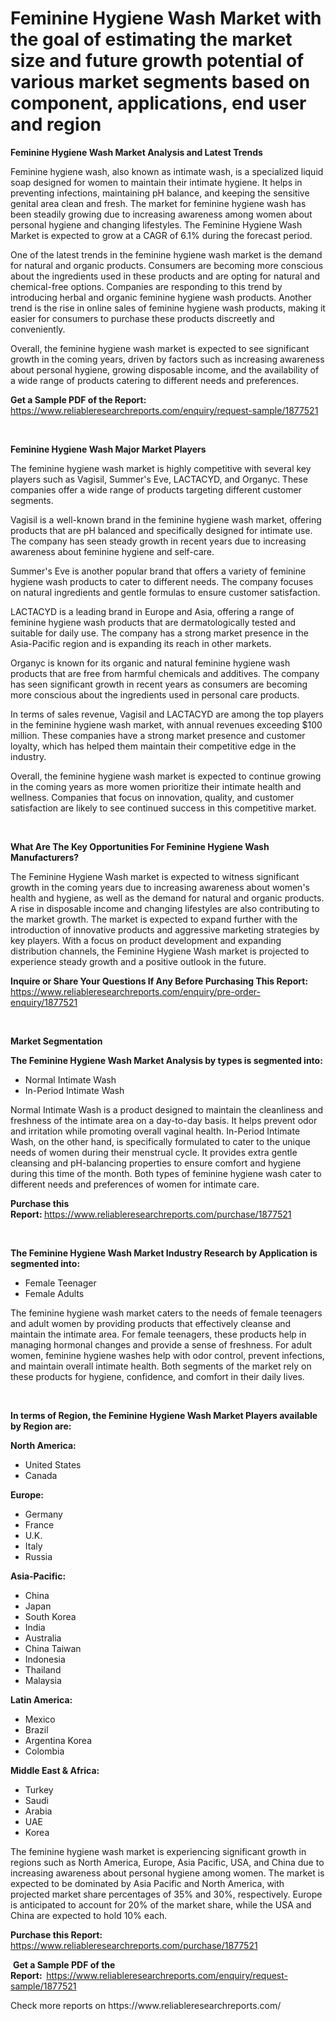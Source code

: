 <p><h1>Feminine Hygiene Wash Market with the goal of estimating the market size and future growth potential of various market segments based on component, applications, end user and region</h1></p><p><strong>Feminine Hygiene Wash Market Analysis and Latest Trends</strong></p>
<p><p>Feminine hygiene wash, also known as intimate wash, is a specialized liquid soap designed for women to maintain their intimate hygiene. It helps in preventing infections, maintaining pH balance, and keeping the sensitive genital area clean and fresh. The market for feminine hygiene wash has been steadily growing due to increasing awareness among women about personal hygiene and changing lifestyles. The Feminine Hygiene Wash Market is expected to grow at a CAGR of 6.1% during the forecast period.</p><p>One of the latest trends in the feminine hygiene wash market is the demand for natural and organic products. Consumers are becoming more conscious about the ingredients used in these products and are opting for natural and chemical-free options. Companies are responding to this trend by introducing herbal and organic feminine hygiene wash products. Another trend is the rise in online sales of feminine hygiene wash products, making it easier for consumers to purchase these products discreetly and conveniently.</p><p>Overall, the feminine hygiene wash market is expected to see significant growth in the coming years, driven by factors such as increasing awareness about personal hygiene, growing disposable income, and the availability of a wide range of products catering to different needs and preferences.</p></p>
<p><strong>Get a Sample PDF of the Report:&nbsp;</strong> <a href="https://www.reliableresearchreports.com/enquiry/request-sample/1877521">https://www.reliableresearchreports.com/enquiry/request-sample/1877521</a></p>
<p>&nbsp;</p>
<p><strong>Feminine Hygiene Wash Major Market Players</strong></p>
<p><p>The feminine hygiene wash market is highly competitive with several key players such as Vagisil, Summer's Eve, LACTACYD, and Organyc. These companies offer a wide range of products targeting different customer segments.</p><p>Vagisil is a well-known brand in the feminine hygiene wash market, offering products that are pH balanced and specifically designed for intimate use. The company has seen steady growth in recent years due to increasing awareness about feminine hygiene and self-care.</p><p>Summer's Eve is another popular brand that offers a variety of feminine hygiene wash products to cater to different needs. The company focuses on natural ingredients and gentle formulas to ensure customer satisfaction. </p><p>LACTACYD is a leading brand in Europe and Asia, offering a range of feminine hygiene wash products that are dermatologically tested and suitable for daily use. The company has a strong market presence in the Asia-Pacific region and is expanding its reach in other markets.</p><p>Organyc is known for its organic and natural feminine hygiene wash products that are free from harmful chemicals and additives. The company has seen significant growth in recent years as consumers are becoming more conscious about the ingredients used in personal care products.</p><p>In terms of sales revenue, Vagisil and LACTACYD are among the top players in the feminine hygiene wash market, with annual revenues exceeding $100 million. These companies have a strong market presence and customer loyalty, which has helped them maintain their competitive edge in the industry.</p><p>Overall, the feminine hygiene wash market is expected to continue growing in the coming years as more women prioritize their intimate health and wellness. Companies that focus on innovation, quality, and customer satisfaction are likely to see continued success in this competitive market.</p></p>
<p>&nbsp;</p>
<p><strong>What Are The Key Opportunities For Feminine Hygiene Wash Manufacturers?</strong></p>
<p><p>The Feminine Hygiene Wash market is expected to witness significant growth in the coming years due to increasing awareness about women's health and hygiene, as well as the demand for natural and organic products. A rise in disposable income and changing lifestyles are also contributing to the market growth. The market is expected to expand further with the introduction of innovative products and aggressive marketing strategies by key players. With a focus on product development and expanding distribution channels, the Feminine Hygiene Wash market is projected to experience steady growth and a positive outlook in the future.</p></p>
<p><strong>Inquire or Share Your Questions If Any Before Purchasing This Report:</strong> <a href="https://www.reliableresearchreports.com/enquiry/pre-order-enquiry/1877521">https://www.reliableresearchreports.com/enquiry/pre-order-enquiry/1877521</a></p>
<p>&nbsp;</p>
<p><strong>Market Segmentation</strong></p>
<p><strong>The Feminine Hygiene Wash Market Analysis by types is segmented into:</strong></p>
<p><ul><li>Normal Intimate Wash</li><li>In-Period Intimate Wash</li></ul></p>
<p><p>Normal Intimate Wash is a product designed to maintain the cleanliness and freshness of the intimate area on a day-to-day basis. It helps prevent odor and irritation while promoting overall vaginal health. In-Period Intimate Wash, on the other hand, is specifically formulated to cater to the unique needs of women during their menstrual cycle. It provides extra gentle cleansing and pH-balancing properties to ensure comfort and hygiene during this time of the month. Both types of feminine hygiene wash cater to different needs and preferences of women for intimate care.</p></p>
<p><strong>Purchase this Report:&nbsp;</strong><a href="https://www.reliableresearchreports.com/purchase/1877521">https://www.reliableresearchreports.com/purchase/1877521</a></p>
<p>&nbsp;</p>
<p><strong>The Feminine Hygiene Wash Market Industry Research by Application is segmented into:</strong></p>
<p><ul><li>Female Teenager</li><li>Female Adults</li></ul></p>
<p><p>The feminine hygiene wash market caters to the needs of female teenagers and adult women by providing products that effectively cleanse and maintain the intimate area. For female teenagers, these products help in managing hormonal changes and provide a sense of freshness. For adult women, feminine hygiene washes help with odor control, prevent infections, and maintain overall intimate health. Both segments of the market rely on these products for hygiene, confidence, and comfort in their daily lives.</p></p>
<p>&nbsp;</p>
<p><strong>In terms of Region, the Feminine Hygiene Wash Market Players available by Region are:</strong></p>
<p>
    <p> <strong> North America: </strong>
        <ul>
            <li>United States</li>
            <li>Canada</li>
        </ul>
        </p> 
    <p> <strong> Europe: </strong>
        <ul>
            <li>Germany</li>
            <li>France</li>
            <li>U.K.</li>
            <li>Italy</li>
            <li>Russia</li>
        </ul>
        </p> 
    <p> <strong> Asia-Pacific: </strong>
        <ul>
            <li>China</li>
            <li>Japan</li>
            <li>South Korea</li>
            <li>India</li>
            <li>Australia</li>
            <li>China Taiwan</li>
            <li>Indonesia</li>
            <li>Thailand</li>
            <li>Malaysia</li>
        </ul>
        </p> 
    <p> <strong> Latin America: </strong>
        <ul>
            <li>Mexico</li>
            <li>Brazil</li>
            <li>Argentina Korea</li>
            <li>Colombia</li>
        </ul>
        </p> 
    <p> <strong> Middle East & Africa: </strong>
        <ul>
            <li>Turkey</li>
            <li>Saudi</li>
            <li>Arabia</li>
            <li>UAE</li>
            <li>Korea</li>
        </ul>
    </p>
    </p>
<p><p>The feminine hygiene wash market is experiencing significant growth in regions such as North America, Europe, Asia Pacific, USA, and China due to increasing awareness about personal hygiene among women. The market is expected to be dominated by Asia Pacific and North America, with projected market share percentages of 35% and 30%, respectively. Europe is anticipated to account for 20% of the market share, while the USA and China are expected to hold 10% each.</p></p>
<p><strong>Purchase this Report: </strong><a href="https://www.reliableresearchreports.com/purchase/1877521">https://www.reliableresearchreports.com/purchase/1877521</a></p>
<p>&nbsp;<strong>Get a Sample PDF of the Report:&nbsp;&nbsp;</strong><a href="https://www.reliableresearchreports.com/enquiry/request-sample/1877521">https://www.reliableresearchreports.com/enquiry/request-sample/1877521</a></p>
<p><strong></strong></p>
<p>Check more reports on https://www.reliableresearchreports.com/</p>